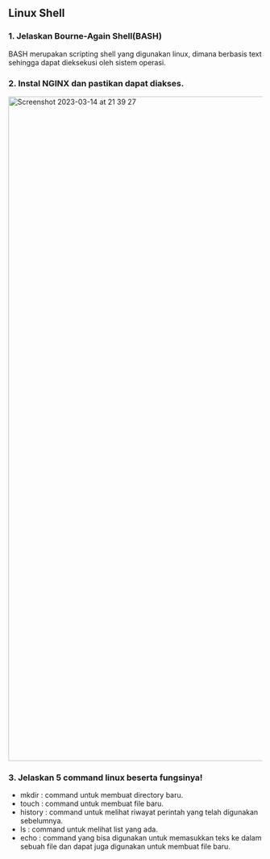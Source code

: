 ## Linux Shell
### 1. Jelaskan Bourne-Again Shell(BASH)
BASH merupakan scripting shell yang digunakan linux, dimana berbasis text sehingga dapat dieksekusi oleh sistem operasi.

### 2. Instal NGINX dan pastikan dapat diakses.
<img width="1318" alt="Screenshot 2023-03-14 at 21 39 27" src="https://user-images.githubusercontent.com/102456153/225044949-71a5db70-e961-4a09-9a52-4453e6a2118b.png">

### 3. Jelaskan 5 command linux beserta fungsinya!
- mkdir : command untuk membuat directory baru.
- touch : command untuk membuat file baru.
- history : command untuk melihat riwayat perintah yang telah digunakan sebelumnya.
- ls : command untuk melihat list yang ada.
- echo : command yang bisa digunakan untuk memasukkan teks ke dalam sebuah file dan dapat juga digunakan untuk membuat file baru.
